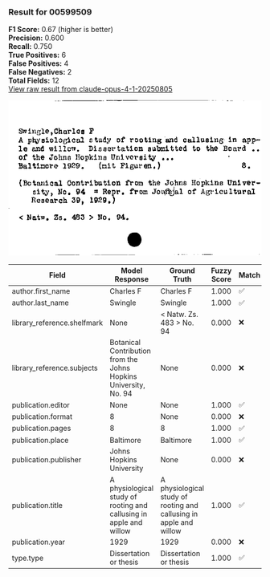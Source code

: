 ### Result for 00599509
**F1 Score:** 0.67 (higher is better)<br>**Precision:** 0.600<br>**Recall:** 0.750<br>**True Positives:** 6<br>**False Positives:** 4<br>**False Negatives:** 2<br>**Total Fields:** 12<br>[View raw result from claude-opus-4-1-20250805](https://github.com/RISE-UNIBAS/humanities_data_benchmark/blob/main/results/2025-10-01/T0146/request_T0146_00599509.json)

<img src="https://github.com/RISE-UNIBAS/humanities_data_benchmark/blob/main/benchmarks/zettelkatalog/images/00599509.jpg?raw=true" alt="00599509" width="600px">

| Field | Model Response | Ground Truth | Fuzzy Score | Match |
|-------|----------------|--------------|-------------|-------|
| author.first_name | Charles F | Charles F | 1.000 | ✅ |
| author.last_name | Swingle | Swingle | 1.000 | ✅ |
| library_reference.shelfmark | None | < Natw. Zs. 483 > No. 94 | 0.000 | ❌ |
| library_reference.subjects | Botanical Contribution from the Johns Hopkins University, No. 94 | None | 0.000 | ❌ |
| publication.editor | None | None | 1.000 | ✅ |
| publication.format | 8 | None | 0.000 | ❌ |
| publication.pages | 8 | 8 | 1.000 | ✅ |
| publication.place | Baltimore | Baltimore | 1.000 | ✅ |
| publication.publisher | Johns Hopkins University | None | 0.000 | ❌ |
| publication.title | A physiological study of rooting and callusing in apple and willow | A physiological study of rooting and callusing in apple and willow | 1.000 | ✅ |
| publication.year | 1929 | 1929 | 0.000 | ❌ |
| type.type | Dissertation or thesis | Dissertation or thesis | 1.000 | ✅ |
